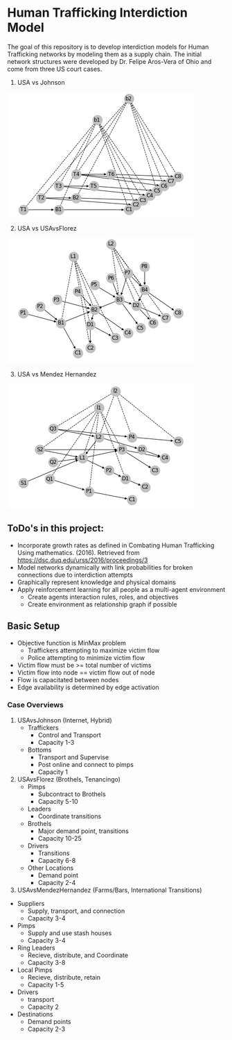 # Human Trafficking Interdiction Model
The goal of this repository is to develop interdiction models for Human Trafficking networks by modeling them as a supply chain. The initial network structures were developed by Dr. Felipe Aros-Vera of Ohio and come from three US court cases.
1. USA vs Johnson

![](./images/USAvsJohnson.png)

2. USA vs USAvsFlorez

![](./images/USAvsFlorez.png)

3. USA vs Mendez Hernandez

![](./images/USAvsMendezHernandez.png)

## ToDo's in this project:
* Incorporate growth rates as defined in Combating Human Trafficking Using mathematics. (2016). Retrieved from https://dsc.duq.edu/urss/2016/proceedings/3
* Model networks dynamically with link probabilities for broken connections due to interdiction attempts
* Graphically represent knowledge and physical domains
* Apply reinforcement learning for all people as a multi-agent environment
  - Create agents interaction rules, roles, and objectives
  - Create environment as relationship graph if possible

## Basic Setup
* Objective function is MinMax problem
  - Traffickers attempting to maximize victim flow
  - Police attempting to minimize victim flow
* Victim flow must be >= total number of victims
* Victim flow into node == victim flow out of node
* Flow is capacitated between nodes
* Edge availability is determined by edge activation

### Case Overviews
1. USAvsJohnson (Internet, Hybrid)
   - Traffickers
     - Control and Transport
     - Capacity 1-3
   - Bottoms
     - Transport and Supervise
     - Post online and connect to pimps
     - Capacity 1
2. USAvsFlorez (Brothels, Tenancingo)
   - Pimps
     - Subcontract to Brothels
     - Capacity 5-10
   - Leaders
     - Coordinate transitions
   - Brothels
     - Major demand point, transitions
     - Capacity 10-25
   - Drivers
     - Transitions
     - Capacity 6-8
   - Other Locations
     - Demand point
     - Capacity 2-4
3. USAvsMendezHernandez (Farms/Bars, International Transitions)
  - Suppliers
    - Supply, transport, and connection
    - Capacity 3-4
  - Pimps
    - Supply and use stash houses
    - Capacity 3-4
  - Ring Leaders
    - Recieve, distribute, and Coordinate
    - Capacity 3-8
  - Local Pimps
    - Recieve, distribute, retain
    - Capacity 1-5
  - Drivers
    - transport
    - Capacity 2
  - Destinations
    - Demand points
    - Capacity 2-3
